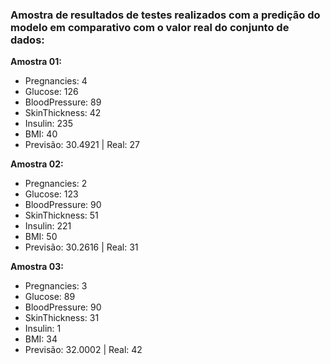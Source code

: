 ### Amostra de resultados de testes realizados com a predição do modelo em comparativo com o valor real do conjunto de dados:

**Amostra 01:**
- Pregnancies: 4
- Glucose: 126
- BloodPressure: 89
- SkinThickness: 42
- Insulin: 235
- BMI: 40
- Previsão: 30.4921 | Real: 27

**Amostra 02:**
- Pregnancies: 2
- Glucose: 123
- BloodPressure: 90
- SkinThickness: 51
- Insulin: 221
- BMI: 50
- Previsão: 30.2616 | Real: 31

**Amostra 03:**
- Pregnancies: 3
- Glucose: 89
- BloodPressure: 90
- SkinThickness: 31
- Insulin: 1
- BMI: 34
- Previsão: 32.0002 | Real: 42